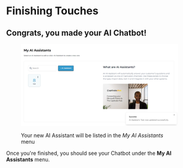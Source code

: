 # Finishing Touches

## Congrats, you made your AI Chatbot!

<figure><img src="../../.gitbook/assets/image (13) (1) (1).png" alt=""><figcaption><p>Your new AI Assistant will be listed in the <em>My AI Assistants</em> menu</p></figcaption></figure>

Once you're finished, you should see your Chatbot under the **My AI Assistants** menu.&#x20;
